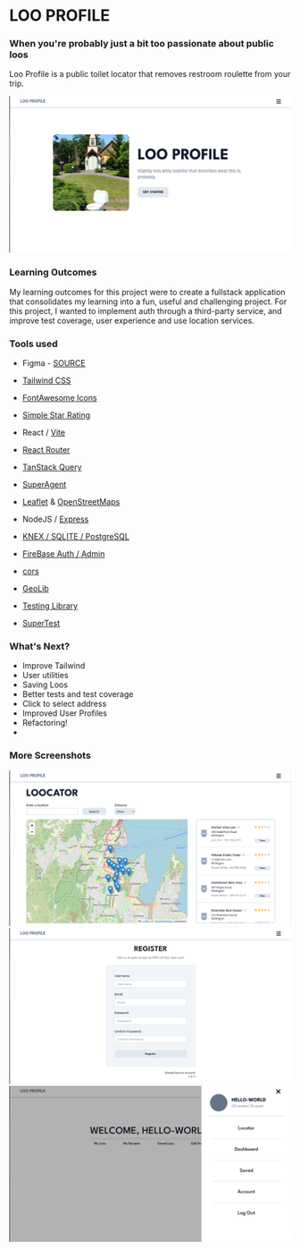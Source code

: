 # LOO PROFILE

### When you're probably just a bit too passionate about public loos

Loo Profile is a public toilet locator that removes restroom roulette from your trip.

![image](./preview/LOO-HOME.png)

### Learning Outcomes

My learning outcomes for this project were to create a fullstack application that consolidates my learning into a fun, 
useful and challenging project. For this project, I wanted to implement auth through a third-party service, and improve 
test coverage, user experience and use location services.

### Tools used

- Figma - <a href="https://www.figma.com/file/Knbj5kkdzLhfCVzG02689M/Untitled?type=design&node-id=0%3A1&mode=design&t=gqnNXYZ86qG9OWVm-1">SOURCE</a>
- <a href="https://tailwindcss.com/">Tailwind CSS</a>
- <a href="https://fontawesome.com/">FontAwesome Icons</a>
- <a href="https://www.npmjs.com/package/react-simple-star-rating">Simple Star Rating</a>
- React / <a href="https://vitejs.dev/">Vite</a>
- <a href="https://www.npmjs.com/package/react-router">React Router</a>
- <a href="https://tanstack.com/">TanStack Query</a>
- <a href="https://www.npmjs.com/package/superagent">SuperAgent</a>
- <a href="https://leafletjs.com/">Leaflet</a> & <a href="https://www.openstreetmap.org/">OpenStreetMaps</a>

- NodeJS / <a href="https://www.npmjs.com/package/express">Express</a>
- <a href="https://knexjs.org/">KNEX / SQLITE / PostgreSQL</a> 
- <a href="https://firebase.google.com/">FireBase Auth / Admin</a>
- <a href="https://www.npmjs.com/package/cors">cors</a>
- <a href="https://www.npmjs.com/package/geolib">GeoLib</a>

- <a href="https://testing-library.com/">Testing Library</a>
- <a href="https://www.npmjs.com/package/supertest">SuperTest</a>

### What's Next?

- Improve Tailwind
- User utilities
- Saving Loos
- Better tests and test coverage
- Click to select address
- Improved User Profiles
- Refactoring!
- 
### More Screenshots

![image](./preview/LOO-MAP.png)
![image](./preview/LOO-REGISTER.png)
![image](./preview/LOO-DASHBOARD.png)
